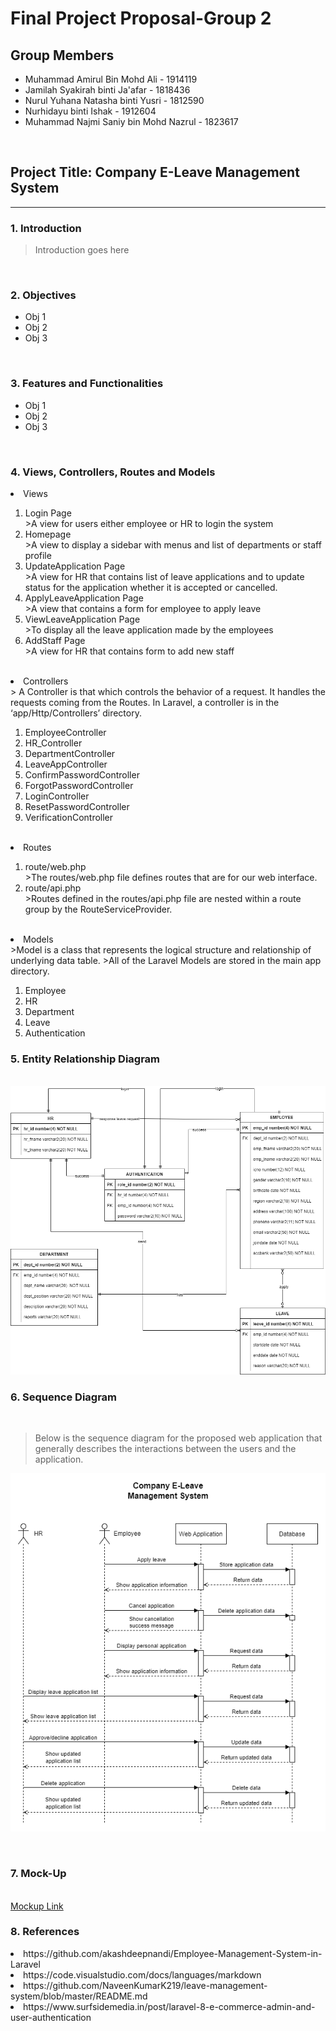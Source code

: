# Final Project Proposal-Group 2

## Group Members
- Muhammad Amirul Bin Mohd Ali - 1914119
- Jamilah Syakirah binti Ja'afar - 1818436
- Nurul Yuhana Natasha binti Yusri - 1812590
- Nurhidayu binti Ishak - 1912604
- Muhammad Najmi Saniy bin Mohd Nazrul - 1823617

<br>

## Project Title: Company E-Leave Management System

<hr>

### 1. Introduction

> Introduction goes here

<br>

### 2. Objectives

- Obj 1
- Obj 2
- Obj 3

<br>

### 3. Features and Functionalities

- Obj 1
- Obj 2
- Obj 3

<br>

### 4. Views, Controllers, Routes and Models

<li> Views </li> 
<ol> 
  <li> Login Page </li>
      >A view for users either employee or HR to login the system
  <li> Homepage </li>
	    >A view to display a sidebar with menus and list of departments or staff profile 
  <li> UpdateApplication Page </li>
      >A view for HR that contains list of leave applications and to update status for the application whether it is accepted or cancelled.
  <li> ApplyLeaveApplication Page </li> 
      >A view that contains a form for employee to apply leave 
  <li> ViewLeaveApplication Page </li>
      >To display all the leave application made by the employees
  <li> AddStaff Page </li>
      >A view for HR that contains form to add new staff 
</ol>
<br> 

<li> Controllers </li> 
> A Controller is that which controls the behavior of a request. It handles the requests coming from the Routes. In Laravel, a controller is in the ‘app/Http/Controllers’ directory.
<ol> 
  <li> EmployeeController </li>
  <li> HR_Controller </li>
  <li> DepartmentController </li>
  <li> LeaveAppController </li>
  <li> ConfirmPasswordController </li>
  <li> ForgotPasswordController </li>
  <li> LoginController </li>
  <li> ResetPasswordController </li> 
  <li> VerificationController </li>
</ol>
<br>

<li> Routes </li>
<ol> 
  <li> route/web.php </li> 
      >The routes/web.php file defines routes that are for our web interface.
  <li> route/api.php </li>
      >Routes defined in the routes/api.php file are nested within a route group by the RouteServiceProvider. 
</ol>
<br>

<li> Models </li>
>Model is a class that represents the logical structure and relationship of underlying data table. 
>All of the Laravel Models are stored in the main app directory.
<ol> 
  <li> Employee </li>
  <li> HR </li>
  <li> Department </li>
  <li> Leave </li>
  <li> Authentication </li>
</ol>

### 5. Entity Relationship Diagram

<br>
<img src="https://github.com/syakirahjf/hrms/blob/main/resources/ERDiagram.png?raw=true">

### 6. Sequence Diagram

<br>

>Below is the sequence diagram for the proposed web application that generally describes the interactions between the users and the application.

![Sequence diagram image](https://github.com/syakirahjf/hrms/blob/main/resources/HRSM%20Seq%20Diagram.png)

<br>

### 7. Mock-Up
<br>
<a href="https://hrms.my.canva.site/">Mockup Link</a>

### 8. References
<li> https://github.com/akashdeepnandi/Employee-Management-System-in-Laravel </li>
<li> https://code.visualstudio.com/docs/languages/markdown </li>
<li> https://github.com/NaveenKumarK219/leave-management-system/blob/master/README.md </li>
<li> https://www.surfsidemedia.in/post/laravel-8-e-commerce-admin-and-user-authentication </li>

